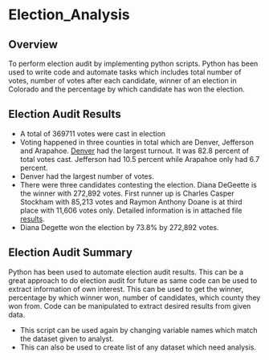 # Election_Analysis
## Overview
To perform election audit by implementing python scripts. Python has been used to write code and automate tasks which includes total number of votes, number of votes after each candidate, winner of an election in Colorado and the percentage by which candidate has won the election. 
## Election Audit Results
- A total of 369711 votes were cast in election
- Voting happened in three counties in total which are Denver, Jefferson and Arapahoe. [Denver](https://drive.google.com/file/d/1VaZwpsRFTHiZ4KcEj9WH0Xe7ERHqabkh/view?usp=sharing) had the largest turnout. It was 82.8 percent of total votes cast. Jefferson had 10.5 percent while Arapahoe only had 6.7 percent.
- Denver had the largest number of votes.
- There were three candidates contesting the election. Diana DeGeette is the winner with 272,892 votes. First runner up is Charles Casper Stockham with 85,213 votes and Raymon Anthony Doane is at third place with 11,606 votes only. Detailed information is in attached file [results](https://drive.google.com/file/d/1E2FYdbhEVpVzcZtyecFl80RNnopdg3Qt/view?usp=sharing).
- Diana Degette won the election by 73.8% by 272,892 votes.
## Election Audit Summary
Python has been used to automate election audit results. This can be a great approach to do election audit for future as same code can be used to extract information of own interest. This can be used to get the winner, percentage by which winner won, number of candidates, which county they won from. Code can be manipulated to extract desired results from given data.
- This script can be used again by changing variable names which match the dataset given to analyst. 
- This can also be used to create list of any dataset which need analysis.
